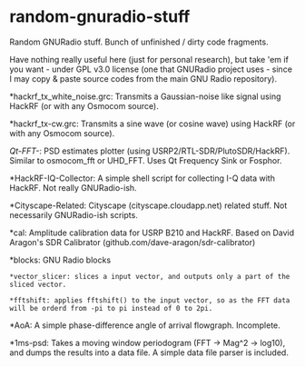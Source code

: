 # random-gnuradio-stuff
Random GNURadio stuff. Bunch of unfinished / dirty code fragments.

Have nothing really useful here (just for personal research), but take 'em if you want - under GPL v3.0 license (one that GNURadio project uses - since I may copy & paste source codes from the main GNU Radio repository).

*hackrf_tx_white_noise.grc: Transmits a Gaussian-noise like signal using HackRF (or with any Osmocom source).

*hackrf_tx-cw.grc: Transmits a sine wave (or cosine wave) using HackRF (or with any Osmocom source).

*Qt-FFT-*: PSD estimates plotter (using USRP2/RTL-SDR/PlutoSDR/HackRF). Similar to osmocom_fft or UHD_FFT. Uses Qt Frequency Sink or Fosphor.

*HackRF-IQ-Collector: A simple shell script for collecting I-Q data with HackRF. Not really GNURadio-ish.

*Cityscape-Related: Cityscape (cityscape.cloudapp.net) related stuff. Not necessarily GNURadio-ish scripts. 

*cal: Amplitude calibration data for USRP B210 and HackRF. Based on David Aragon's SDR Calibrator (github.com/dave-aragon/sdr-calibrator)

*blocks: GNU Radio blocks

	*vector_slicer: slices a input vector, and outputs only a part of the sliced vector.

	*fftshift: applies fftshift() to the input vector, so as the FFT data will be orderd from -pi to pi instead of 0 to 2pi.

*AoA: A simple phase-difference angle of arrival flowgraph.  Incomplete.

*1ms-psd: Takes a moving window periodogram (FFT -> Mag^2 -> log10), and dumps the results into a data file. A simple data file parser is included.

